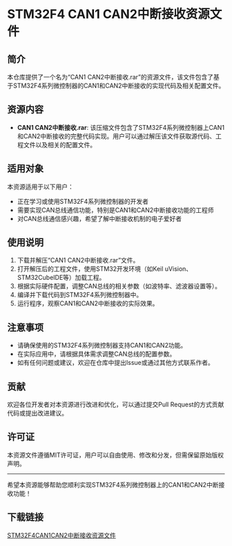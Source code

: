 # STM32F4 CAN1 CAN2中断接收资源文件

## 简介
本仓库提供了一个名为“CAN1 CAN2中断接收.rar”的资源文件，该文件包含了基于STM32F4系列微控制器的CAN1和CAN2中断接收的实现代码及相关配置文件。

## 资源内容
- **CAN1 CAN2中断接收.rar**: 该压缩文件包含了STM32F4系列微控制器上CAN1和CAN2中断接收的完整代码实现。用户可以通过解压该文件获取源代码、工程文件以及相关的配置文件。

## 适用对象
本资源适用于以下用户：
- 正在学习或使用STM32F4系列微控制器的开发者
- 需要实现CAN总线通信功能，特别是CAN1和CAN2中断接收功能的工程师
- 对CAN总线通信感兴趣，希望了解中断接收机制的电子爱好者

## 使用说明
1. 下载并解压“CAN1 CAN2中断接收.rar”文件。
2. 打开解压后的工程文件，使用STM32开发环境（如Keil uVision、STM32CubeIDE等）加载工程。
3. 根据实际硬件配置，调整CAN总线的相关参数（如波特率、滤波器设置等）。
4. 编译并下载代码到STM32F4系列微控制器中。
5. 运行程序，观察CAN1和CAN2中断接收的实际效果。

## 注意事项
- 请确保使用的STM32F4系列微控制器支持CAN1和CAN2功能。
- 在实际应用中，请根据具体需求调整CAN总线的配置参数。
- 如有任何问题或建议，欢迎在仓库中提出Issue或通过其他方式联系作者。

## 贡献
欢迎各位开发者对本资源进行改进和优化，可以通过提交Pull Request的方式贡献代码或提出改进建议。

## 许可证
本资源文件遵循MIT许可证，用户可以自由使用、修改和分发，但需保留原始版权声明。

---
希望本资源能够帮助您顺利实现STM32F4系列微控制器上的CAN1和CAN2中断接收功能！

## 下载链接

[STM32F4CAN1CAN2中断接收资源文件](https://pan.quark.cn/s/4f893bdd5abd)